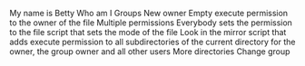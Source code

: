 My name is Betty
Who am I
Groups
New owner
Empty
execute permission to the owner of the file
 Multiple permissions
Everybody
sets the permission to the file
script that sets the mode of the file
Look in the mirror
script that adds execute permission to all subdirectories of the current directory for the owner, the group owner and all other users
More directories
Change group
